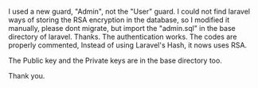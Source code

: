 I used a new guard, "Admin", not the "User" guard. 
I could not find laravel ways of storing the RSA encryption in the database, so I modified it manually, please dont
migrate, but import the "admin.sql" in the base directory of laravel. Thanks. The authentication works. 
The codes are properly commented, Instead of using Laravel's Hash, it nows uses RSA. 

The Public key and the Private keys are in the base directory too. 

Thank you.